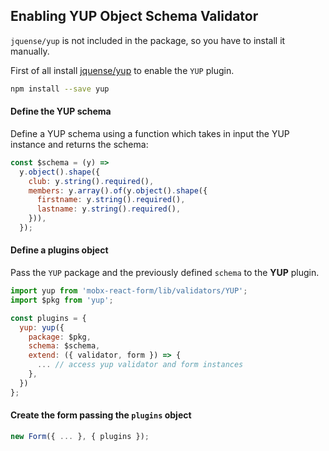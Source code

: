 ## Enabling YUP Object Schema Validator

`jquense/yup` is not included in the package, so you have to install it manually.

First of all install [jquense/yup](https://github.com/jquense/yup) to enable the `YUP` plugin.

```bash
npm install --save yup
```

#### Define the YUP schema

Define a YUP schema using a function which takes in input the YUP instance and returns the schema:

```javascript
const $schema = (y) =>
  y.object().shape({
    club: y.string().required(),
    members: y.array().of(y.object().shape({
      firstname: y.string().required(),
      lastname: y.string().required(),
    })),
  });
```

#### Define a plugins object

Pass the `YUP` package and the previously defined `schema` to the **YUP** plugin.

```javascript
import yup from 'mobx-react-form/lib/validators/YUP';
import $pkg from 'yup';

const plugins = {
  yup: yup({
    package: $pkg,
    schema: $schema,
    extend: ({ validator, form }) => {
      ... // access yup validator and form instances
    },
  })
};
```

#### Create the form passing the `plugins` object

```javascript
new Form({ ... }, { plugins });
```
